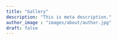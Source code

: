 ```yaml
---
title: "Gallery"
description: "This is meta description."
author_image : "images/about/author.jpg"
draft: false
---
```



